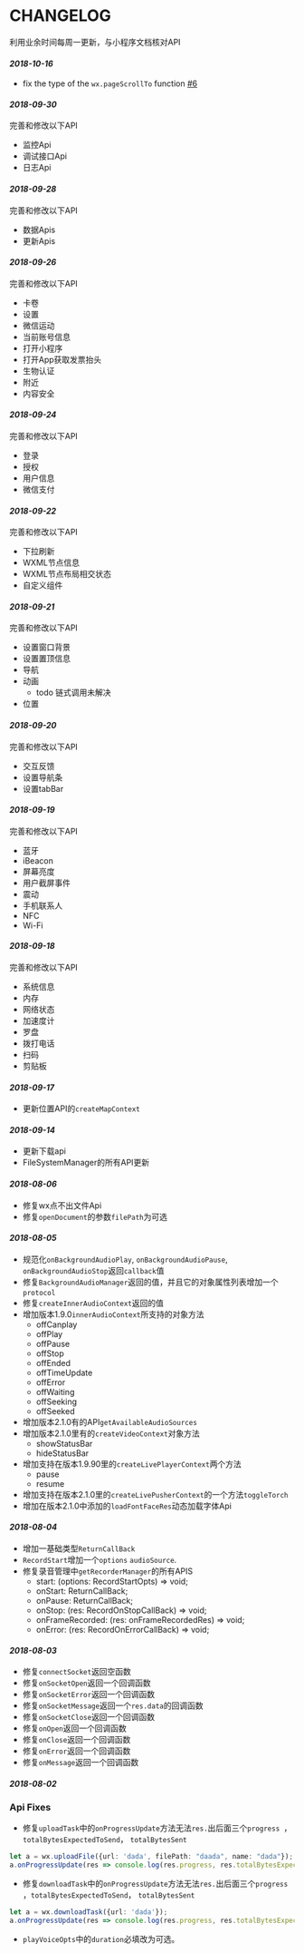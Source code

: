 # CHANGELOG
利用业余时间每周一更新，与小程序文档核对API

#### *2018-10-16*
- fix the type of the `wx.pageScrollTo` function [#6](https://github.com/Adherentman/Typescript-wxApi.d.ts/pull/6)

#### *2018-09-30*
完善和修改以下API
- 监控Api
- 调试接口Api
- 日志Api

#### *2018-09-28*
完善和修改以下API
- 数据Apis
- 更新Apis


#### *2018-09-26*
完善和修改以下API
- 卡卷
- 设置
- 微信运动
- 当前账号信息
- 打开小程序
- 打开App获取发票抬头
- 生物认证
- 附近
- 内容安全

#### *2018-09-24*
完善和修改以下API
- 登录
- 授权
- 用户信息
- 微信支付

#### *2018-09-22*
完善和修改以下API
- 下拉刷新
- WXML节点信息
- WXML节点布局相交状态
- 自定义组件

#### *2018-09-21*
完善和修改以下API
- 设置窗口背景
- 设置置顶信息
- 导航
- 动画
  - todo 链式调用未解决
- 位置

#### *2018-09-20*
完善和修改以下API
- 交互反馈
- 设置导航条
- 设置tabBar

#### *2018-09-19*
完善和修改以下API
- 蓝牙
- iBeacon
- 屏幕亮度
- 用户截屏事件
- 震动
- 手机联系人
- NFC
- Wi-Fi

#### *2018-09-18*
完善和修改以下API
- 系统信息
- 内存
- 网络状态
- 加速度计
- 罗盘
- 拨打电话
- 扫码
- 剪贴板

#### *2018-09-17*
- 更新位置API的`createMapContext`

#### *2018-09-14*
- 更新下载api
- FileSystemManager的所有API更新

#### *2018-08-06*
- 修复wx点不出文件Api
- 修复`openDocument`的参数`filePath`为可选

#### *2018-08-05*
- 规范化`onBackgroundAudioPlay`, `onBackgroundAudioPause`, `onBackgroundAudioStop`返回`callback`值
- 修复`BackgroundAudioManager`返回的值，并且它的对象属性列表增加一个`protocol`
- 修复`createInnerAudioContext`返回的值
- 增加版本1.9.0`innerAudioContext`所支持的对象方法
  - offCanplay
  - offPlay
  - offPause
  - offStop
  - offEnded
  - offTimeUpdate
  - offError
  - offWaiting
  - offSeeking
  - offSeeked
- 增加版本2.1.0有的API`getAvailableAudioSources`
- 增加版本2.1.0里有的`createVideoContext`对象方法
  - showStatusBar
  - hideStatusBar
- 增加支持在版本1.9.90里的`createLivePlayerContext`两个方法
  - pause
  - resume
- 增加支持在版本2.1.0里的`createLivePusherContext`的一个方法`toggleTorch`
- 增加在版本2.1.0中添加的`loadFontFaceRes`动态加载字体Api
#### *2018-08-04*
- 增加一基础类型`ReturnCallBack`
- `RecordStart`增加一个`options` `audioSource`.
- 修复录音管理中`getRecorderManager`的所有APIS
  - start: (options: RecordStartOpts) => void;
  - onStart: ReturnCallBack;
  - onPause: ReturnCallBack;
  - onStop: (res: RecordOnStopCallBack) => void;
  - onFrameRecorded: (res: onFrameRecordedRes) => void;
  - onError: (res: RecordOnErrorCallBack) => void;
#### *2018-08-03*
- 修复`connectSocket`返回空函数
- 修复`onSocketOpen`返回一个回调函数
- 修复`onSocketError`返回一个回调函数
- 修复`onSocketMessage`返回一个`res.data`的回调函数
- 修复`onSocketClose`返回一个回调函数
- 修复`onOpen`返回一个回调函数
- 修复`onClose`返回一个回调函数
- 修复`onError`返回一个回调函数
- 修复`onMessage`返回一个回调函数
#### *2018-08-02*
### Api Fixes
- 修复`uploadTask`中的`onProgressUpdate`方法无法`res.`出后面三个`progress `，`totalBytesExpectedToSend`， `totalBytesSent`
```typescript
let a = wx.uploadFile({url: 'dada', filePath: "daada", name: "dada"});
a.onProgressUpdate(res => console.log(res.progress, res.totalBytesExpectedToSend, res.totalBytesSent))
```
- 修复`downloadTask`中的`onProgressUpdate`方法无法`res.`出后面三个`progress `，`totalBytesExpectedToSend`， `totalBytesSent`
```typescript
let a = wx.downloadTask({url: 'dada'});
a.onProgressUpdate(res => console.log(res.progress, res.totalBytesExpectedToSend, res.totalBytesSent))
```
- `playVoiceOpts`中的`duration`必填改为可选。
